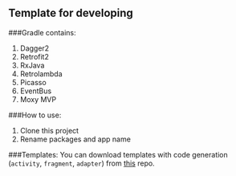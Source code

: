 ## Template for developing

###Gradle contains:

1. Dagger2
2. Retrofit2
3. RxJava
4. Retrolambda
5. Picasso
6. EventBus
7. Moxy MVP

###How to use:
1. Clone this project
2. Rename packages and app name


###Templates:
You can download templates with code generation (`activity`, `fragment`, `adapter`) from [this](https://github.com/NoNews/CodeGeneration) repo.

